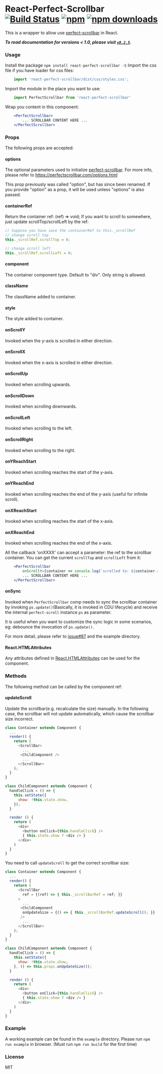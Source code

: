 # React-Perfect-Scrollbar [![Build Status](https://travis-ci.org/goldenyz/react-perfect-scrollbar.svg?branch=master)](https://travis-ci.org/goldenyz/react-perfect-scrollbar) [![npm](https://img.shields.io/npm/v/react-perfect-scrollbar.svg?style=flat-square)](https://www.npmjs.com/package/react-perfect-scrollbar) [![npm downloads](https://img.shields.io/npm/dm/react-perfect-scrollbar.svg)](https://www.npmjs.com/package/react-perfect-scrollbar)

This is a wrapper to allow use [perfect-scrollbar](https://github.com/mdbootstrap/perfect-scrollbar) in React.

***To read documentation for versions < 1.0, please visit [`v0.2.5`](https://github.com/goldenyz/react-perfect-scrollbar/tree/v0.2.5).***

### Usage
Install the package `npm install react-perfect-scrollbar -S`
Import the css file if you have loader for css files:
```js
    import 'react-perfect-scrollbar/dist/css/styles.css';
```

Import the module in the place you want to use:
```js
    import PerfectScrollbar from 'react-perfect-scrollbar'
```

Wrap you content in this component:
```jsx
    <PerfectScrollbar>
        ... SCROLLBAR CONTENT HERE ...
    </PerfectScrollbar>
```

### Props
The following props are accepted:
#### options
The optional parameters used to initialize [perfect-scrollbar](https://github.com/mdbootstrap/perfect-scrollbar).
For more info, please refer to  https://perfectscrollbar.com/options.html

This prop previously was called "option", but has since been renamed.
If you provide "option" as a prop, it will be used unless "options" is also passed.

#### containerRef
Return the container ref: (ref) => void;
If you want to scroll to somewhere, just update scrollTop/scrollLeft by the ref:
```js
// Suppose you have save the containerRef to this._scrollRef
// change scroll top
this._scrollRef.scrollTop = 0;

// change scroll left
this._scrollRef.scrollLeft = 0;
```

#### component
The container component type. Default to "div". Only string is allowed.
#### className
The className added to container.
#### style
The style added to container.
#### onScrollY
Invoked when the y-axis is scrolled in either direction.
#### onScrollX
Invoked when the x-axis is scrolled in either direction.
#### onScrollUp
Invoked when scrolling upwards.
#### onScrollDown
Invoked when scrolling downwards.
#### onScrollLeft
Invoked when scrolling to the left.
#### onScrollRight
Invoked when scrolling to the right.
#### onYReachStart
Invoked when scrolling reaches the start of the y-axis.
#### onYReachEnd
Invoked when scrolling reaches the end of the y-axis (useful for infinite scroll).
#### onXReachStart
Invoked when scrolling reaches the start of the x-axis.
#### onXReachEnd
Invoked when scrolling reaches the end of the x-axis.

All the callback 'onXXXX' can accept a parameter: the ref to the scrollbar container. You can get the current `scrollTop` and `scrollLeft` from it:
```jsx
    <PerfectScrollbar
        onScrollY={container => console.log(`scrolled to: ${container.scrollTop}.`)}>
        ... SCROLLBAR CONTENT HERE ...
    </PerfectScrollbar>
```

#### onSync
Invoked when `PerfectScrollbar` comp needs to sync the scrollbar container by invoking `ps.update()`(Basically, it is invoked in CDU lifecycle) and receive the internal `perfect-scroll` instance `ps` as parameter.

It is useful when you want to customize the sync logic in some scenarios, eg: debounce the invocation of `ps.update()`.

For more detail, please refer to [issue#87](https://github.com/goldenyz/react-perfect-scrollbar/issues/87) and the example directory.

#### React.HTMLAttributes
Any attributes defined in [React.HTMLAttributes](https://github.com/DefinitelyTyped/DefinitelyTyped/blob/master/types/react/index.d.ts#L1689) can be used for the component.

### Methods
The following method can be called by the component ref:
#### updateScroll
Update the scrollbar(e.g. recalculate the size) manually.
In the following case, the scrollbar will not update automatically, which cause the scrollbar size incorrect.
```js
class Container extends Component {
  ...
  render() {
    return (
      <ScrollBar>
        ...
       <ChildComponent />
        ...
      </ScrollBar>
    );
  }
}

class ChildComponent extends Component {
  handleClick = () => {
    this.setState({
      show: !this.state.show,
    });
  }

  render () {
    return (
      <div>
        <button onClick={this.handleClick} />
        { this.state.show ? <div /> }
      </div>
    )
  }
}
```

You need to call `updateScroll` to get the correct scrollbar size:
```js
class Container extends Component {
  ...
  render() {
    return (
      <ScrollBar
        ref = {(ref) => { this._scrollBarRef = ref; }}
      >
        ...
       <ChildComponent
        onUpdateSize = {() => { this._scrollBarRef.updateScroll(); }}
       />
        ...
      </ScrollBar>
    );
  }
}

class ChildComponent extends Component {
  handleClick = () => {
    this.setState({
      show: !this.state.show,
    }, () => this.props.onUpdateSize());
  }

  render () {
    return (
      <div>
        <button onClick={this.handleClick} />
        { this.state.show ? <div /> }
      </div>
    )
  }
}
```

### Example
A working example can be found in the `example` directory. Please run `npm run example` in browser. (Must run `npm run build` for the first time)

### License
MIT
